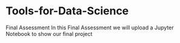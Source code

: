 # Tools-for-Data-Science
Final Assessment
In this Final Assessment we will upload a Jupyter Notebook to show our final project
